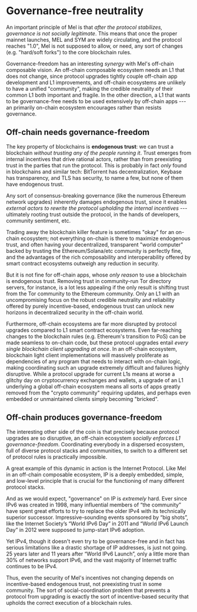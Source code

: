 # Governance-free neutrality

An important principle of Mel is that _after the protocol stabilizes, governance is not socially legitimate_. This means that once the proper mainnet launches, MEL and SYM are widely circulating, and the protocol reaches "1.0", Mel is not supposed to allow, or need, any sort of changes (e.g. "hard/soft forks") to the core blockchain rules.

Governance-freedom has an interesting _synergy_ with Mel's off-chain composable vision. An off-chain composable ecosystem needs an L1 that does not change, since protocol upgrades tightly couple off-chain app development and L1 improvements, and off-chain ecosystems are unlikely to have a unified "community", making the credible neutrality of their common L1 both important and fragile. In the other direction, a L1 that wants to be governance-free needs to be used extensively by off-chain apps --- an primarily on-chain ecosystem encourages rather than resists governance.

## Off-chain needs governance-freedom

The key property of blockchains is **endogenous trust**: we can trust a blockchain _without trusting any of the people running it_. Trust emerges from internal incentives that drive rational actors, rather than from preexisting trust in the parties that run the protocol. This is probably in fact _only_ found in blockchains and similar tech: BitTorrent has decentralization, Keybase has transparency, and TLS has security, to name a few, but none of them have endogenous trust.

Any sort of consensus-breaking governance (like the numerous Ethereum network upgrades) inherently damages endogenous trust, since it enables _external actors to rewrite the protocol upholding the internal incentives_ --- ultimately rooting trust outside the protocol, in the hands of developers, community sentiment, etc.

Trading away the blockchain killer feature is sometimes "okay" for an on-chain ecosystem; not everything on-chain is there to maximize endogenous trust, and often having your decentralized, transparent "world computer" backed by trusting the Ethereum/Solana/etc community is perfectly fine, and the advantages of the rich composability and interoperability offered by smart contract ecosystems outweigh any reduction in security.

But it is not fine for off-chain apps, whose _only reason_ to use a blockchain is endogenous trust. Removing trust in community-run Tor directory servers, for instance, is a lot less appealing if the only result is shifting trust from the Tor community to the Ethereum community. Only an L1 with an uncompromising focus on the robust credible neutrality and reliability offered by purely incentive-based, endogenous trust can unlock new horizons in decentralized security in the off-chain world.

Furthermore, off-chain ecosystems are far more disrupted by protocol upgrades compared to L1 smart contract ecosystems. Even far-reaching changes to the blockchain rules (e.g. Ethereum's transition to PoS) can be made seamless to on-chain code, but these protocol upgrades entail _every single blockchain client upgrading at once_. In an off-chain ecosystem, blockchain light client implementations will massively proliferate as dependencies of any program that needs to interact with on-chain logic, making coordinating such an upgrade extremely difficult and failures highly disruptive. While a protocol upgrade for current L1s means at worse a glitchy day on cryptocurrency exchanges and wallets, a upgrade of an L1 underlying a global off-chain ecosystem means all sorts of apps greatly removed from the "crypto community" requiring updates, and perhaps even embedded or unmaintained clients simply becoming "bricked".

## Off-chain produces governance-freedom

The interesting other side of the coin is that precisely because protocol upgrades are so disruptive, an off-chain ecosystem _socially enforces L1 governance-freedom_. Coordinating everybody in a dispersed ecosystem, full of diverse protocol stacks and communities, to switch to a different set of protocol rules is practically impossible.

A great example of this dynamic in action is the Internet Protocol. Like Mel in an off-chain composable ecosystem, IP is a deeply embedded, simple, and low-level principle that is crucial for the functioning of many different protocol stacks.

And as we would expect, "governance" on IP is _extremely_ hard. Ever since IPv6 was created in 1998, many influential members of “the community” have spent great efforts to try to replace the older IPv4 with its technically superior successor. Impressive-sounding events sponsored by “big shots”, like the Internet Society’s “World IPv6 Day” in 2011 and “World IPv6 Launch Day” in 2012 were supposed to jump-start IPv6 adoption.

Yet IPv4, though it doesn't even try to be governance-free and in fact has serious limitations like a drastic shortage of IP addresses, is just not going. 25 years later and 11 years after “World IPv6 Launch”, only a little more than 30% of networks support IPv6, and the vast majority of Internet traffic continues to be IPv4.

Thus, even the security of Mel's incentives not changing depends on incentive-based endogenous trust, not preexisting trust in some community. The sort of social-coordination problem that prevents a protocol from upgrading is exactly the sort of incentive-based security that upholds the correct execution of a blockchain rules.
